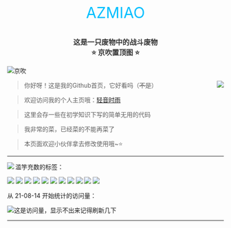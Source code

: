 <div align="center">
  <p style="color:#00BFFF;font-size:35px">AZMIAO</p>
  <h3 style="color:#333333">这是一只废物中的战斗废物<br>⭐ 京吹置顶图 ⭐</h3>
</div>

![京吹](https://raw.githubusercontent.com/azmiao/azmiao/main/header_img.png)

<a href="https://github.com/azmiao">
  <img align="right" src="https://github-readme-stats-azmiao.vercel.app/api?username=azmiao&theme=buefy&show_icons=true&count_private=true" />
</a>

>你好呀！这是我的Github首页，它好看吗（~~不是~~）

>欢迎访问我的个人主页哦：<a href="https://www.594594.xyz" target="_blank">轻音时雨</a>

>这里会存一些在初学知识下写的简单无用的代码

>我非常的菜，已经菜的不能再菜了

>本页面欢迎小伙伴拿去修改使用哦~⭐

----

<a href="https://github.com/azmiao">
  <img align="left" src="https://github-readme-stats-azmiao.vercel.app/api/top-langs/?username=azmiao&layout=compact" />
</a>

滥竽充数的标签：

![](https://img.shields.io/badge/-python-yellow) ![](https://img.shields.io/badge/-Javascript-orange) ![](https://img.shields.io/badge/-Html-red) ![](https://img.shields.io/badge/-CSS-blue) ![](https://img.shields.io/badge/-C%2B%2B-brightgreen) ![](https://img.shields.io/badge/-Android-green) ![](https://img.shields.io/badge/-Windows-yellowgreen) ![](https://img.shields.io/badge/-Magisk-ff69b4)
![](https://img.shields.io/badge/-%E5%95%8A%E8%BF%99-blueviolet) ![](https://img.shields.io/badge/-%E6%83%B3%E4%B8%8D%E5%87%BA%E6%9D%A5%E4%BA%86-9cf) ![](https://img.shields.io/badge/-%E6%B0%B4%E4%B8%AA%E6%95%B0-lightgrey)

从 21-08-14 开始统计的访问量：

![这是访问量，显示不出来记得刷新几下](https://visitor-badge.glitch.me/badge?page_id=azmiao)

----

